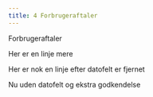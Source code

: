 ```yaml
---
title: 4 Forbrugeraftaler
---
```

Forbrugeraftaler

Her er en linje mere

Her er nok en linje efter datofelt er fjernet

Nu uden datofelt og ekstra godkendelse

